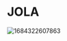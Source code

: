 # JOLA

![1684322607863](https://github.com/Jola17/JOLA/assets/132247654/67422cfe-cc79-4076-8345-e43e02af3eff)
